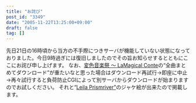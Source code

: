 ```yaml
---
title: "お詫び"
post_id: "3349"
date: "2005-11-22T13:25:00+09:00"
draft: false
tag: []
---
```



先日21日の16時頃から当方の不手際につきサーバが機能していない状態になっておりました。今日9時過ぎには復旧しましたのでその旨お知らせするとともにここにお詫び申し上げます。 なお、[変色音楽祭 ～ LaMagical Conte](http://lama.danmaq.com/lamarisa/)の“全曲まとめてダウンロード”が重たいなと思った場合はダウンロード再試行→即座に中止→再々試行すると負荷防止CGIによって別サーバからダウンロードが始まりますのでお試しください。  それと“[Leila Prismriver”](/!/leila/)のジャケ絵が出来たので掲載します。
